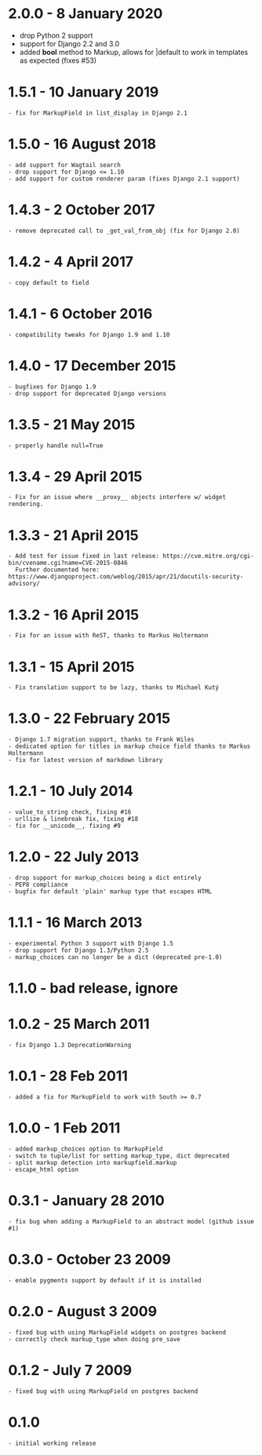 2.0.0 - 8 January 2020
======================
  - drop Python 2 support
  - support for Django 2.2 and 3.0
  - added __bool__ method to Markup, allows for |default to work in templates
    as expected (fixes #53)

1.5.1 - 10 January 2019
=======================
    - fix for MarkupField in list_display in Django 2.1

1.5.0 - 16 August 2018
======================
    - add support for Wagtail search
    - drop support for Django <= 1.10
    - add support for custom renderer param (fixes Django 2.1 support)

1.4.3 - 2 October 2017
======================
    - remove deprecated call to _get_val_from_obj (fix for Django 2.0)

1.4.2 - 4 April 2017
====================
    - copy default to field

1.4.1 - 6 October 2016
======================
    - compatibility tweaks for Django 1.9 and 1.10

1.4.0 - 17 December 2015
=========================
    - bugfixes for Django 1.9
	- drop support for deprecated Django versions

1.3.5 - 21 May 2015
===================
    - properly handle null=True

1.3.4 - 29 April 2015
=====================
    - Fix for an issue where __proxy__ objects interfere w/ widget rendering.

1.3.3 - 21 April 2015
=====================
    - Add test for issue fixed in last release: https://cve.mitre.org/cgi-bin/cvename.cgi?name=CVE-2015-0846
      Further documented here: https://www.djangoproject.com/weblog/2015/apr/21/docutils-security-advisory/

1.3.2 - 16 April 2015
=====================
    - Fix for an issue with ReST, thanks to Markus Holtermann

1.3.1 - 15 April 2015
=====================
    - Fix translation support to be lazy, thanks to Michael Kutý

1.3.0 - 22 February 2015
========================
    - Django 1.7 migration support, thanks to Frank Wiles
    - dedicated option for titles in markup choice field thanks to Markus Holtermann
    - fix for latest version of markdown library

1.2.1 - 10 July 2014
====================
    - value_to_string check, fixing #16
    - urllize & linebreak fix, fixing #18
    - fix for __unicode__, fixing #9

1.2.0 - 22 July 2013
====================
    - drop support for markup_choices being a dict entirely
    - PEP8 compliance
    - bugfix for default 'plain' markup type that escapes HTML

1.1.1 - 16 March 2013
=====================
    - experimental Python 3 support with Django 1.5
    - drop support for Django 1.3/Python 2.5
    - markup_choices can no longer be a dict (deprecated pre-1.0)

1.1.0 - bad release, ignore
=============================

1.0.2 - 25 March 2011
=====================
    - fix Django 1.3 DeprecationWarning

1.0.1 - 28 Feb 2011
===================
    - added a fix for MarkupField to work with South >= 0.7

1.0.0 - 1 Feb 2011
==================
    - added markup_choices option to MarkupField
    - switch to tuple/list for setting markup_type, dict deprecated
    - split markup detection into markupfield.markup
    - escape_html option

0.3.1 - January 28 2010
=======================
    - fix bug when adding a MarkupField to an abstract model (github issue #1)

0.3.0 - October 23 2009
=======================
    - enable pygments support by default if it is installed

0.2.0 - August 3 2009
=====================
    - fixed bug with using MarkupField widgets on postgres backend
    - correctly check markup_type when doing pre_save

0.1.2 - July 7 2009
===================
    - fixed bug with using MarkupField on postgres backend

0.1.0
=====
    - initial working release
